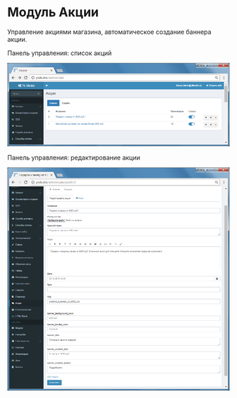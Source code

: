 Модуль Акции
====================

Управление акциями магазина, автоматическое создание баннера акции.

Панель управления: список акций

![Список акций](images/user-control-panel-sale-list.png)

Панель управления: редактирование акции

![Редактирование акции](images/user-control-panel-sale-detail.png)